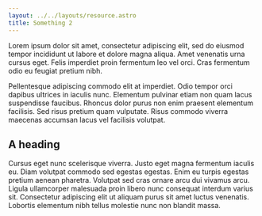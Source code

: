 ```yaml
---
layout: ../../layouts/resource.astro
title: Something 2
---
```

Lorem ipsum dolor sit amet, consectetur adipiscing elit, sed do eiusmod tempor incididunt ut labore et dolore magna aliqua. Amet venenatis urna cursus eget. Felis imperdiet proin fermentum leo vel orci. Cras fermentum odio eu feugiat pretium nibh.

Pellentesque adipiscing commodo elit at imperdiet. Odio tempor orci dapibus ultrices in iaculis nunc. Elementum pulvinar etiam non quam lacus suspendisse faucibus. Rhoncus dolor purus non enim praesent elementum facilisis. Sed risus pretium quam vulputate. Risus commodo viverra maecenas accumsan lacus vel facilisis volutpat.

## A heading

Cursus eget nunc scelerisque viverra. Justo eget magna fermentum iaculis eu. Diam volutpat commodo sed egestas egestas. Enim eu turpis egestas pretium aenean pharetra. Volutpat sed cras ornare arcu dui vivamus arcu. Ligula ullamcorper malesuada proin libero nunc consequat interdum varius sit. Consectetur adipiscing elit ut aliquam purus sit amet luctus venenatis. Lobortis elementum nibh tellus molestie nunc non blandit massa.
